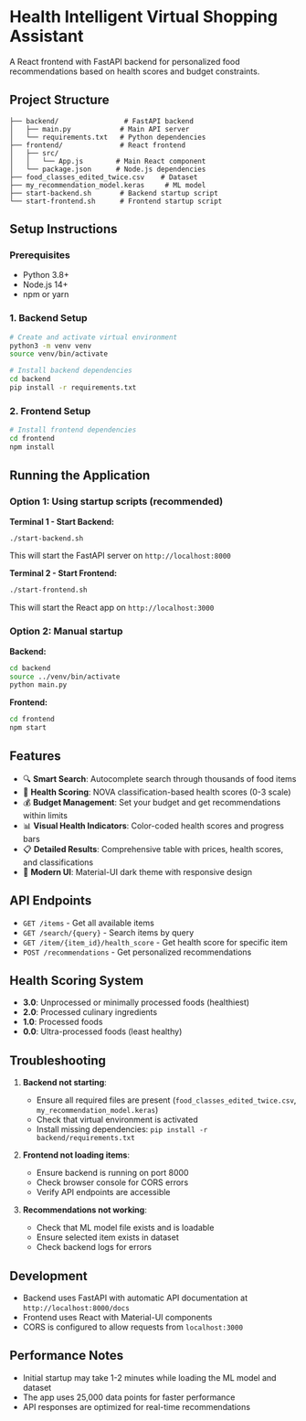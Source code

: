 # Health Intelligent Virtual Shopping Assistant

A React frontend with FastAPI backend for personalized food recommendations based on health scores and budget constraints.

## Project Structure

```
├── backend/                # FastAPI backend
│   ├── main.py            # Main API server
│   └── requirements.txt   # Python dependencies
├── frontend/              # React frontend
│   ├── src/
│   │   └── App.js        # Main React component
│   └── package.json      # Node.js dependencies
├── food_classes_edited_twice.csv    # Dataset
├── my_recommendation_model.keras     # ML model
├── start-backend.sh       # Backend startup script
└── start-frontend.sh      # Frontend startup script
```

## Setup Instructions

### Prerequisites
- Python 3.8+
- Node.js 14+
- npm or yarn

### 1. Backend Setup

```bash
# Create and activate virtual environment
python3 -m venv venv
source venv/bin/activate

# Install backend dependencies
cd backend
pip install -r requirements.txt
```

### 2. Frontend Setup

```bash
# Install frontend dependencies
cd frontend
npm install
```

## Running the Application

### Option 1: Using startup scripts (recommended)

**Terminal 1 - Start Backend:**
```bash
./start-backend.sh
```
This will start the FastAPI server on `http://localhost:8000`

**Terminal 2 - Start Frontend:**
```bash
./start-frontend.sh
```
This will start the React app on `http://localhost:3000`

### Option 2: Manual startup

**Backend:**
```bash
cd backend
source ../venv/bin/activate
python main.py
```

**Frontend:**
```bash
cd frontend
npm start
```

## Features

- 🔍 **Smart Search**: Autocomplete search through thousands of food items
- 🎯 **Health Scoring**: NOVA classification-based health scores (0-3 scale)
- 💰 **Budget Management**: Set your budget and get recommendations within limits
- 📊 **Visual Health Indicators**: Color-coded health scores and progress bars
- 📋 **Detailed Results**: Comprehensive table with prices, health scores, and classifications
- 🎨 **Modern UI**: Material-UI dark theme with responsive design

## API Endpoints

- `GET /items` - Get all available items
- `GET /search/{query}` - Search items by query
- `GET /item/{item_id}/health_score` - Get health score for specific item
- `POST /recommendations` - Get personalized recommendations

## Health Scoring System

- **3.0**: Unprocessed or minimally processed foods (healthiest)
- **2.0**: Processed culinary ingredients
- **1.0**: Processed foods
- **0.0**: Ultra-processed foods (least healthy)

## Troubleshooting

1. **Backend not starting**: 
   - Ensure all required files are present (`food_classes_edited_twice.csv`, `my_recommendation_model.keras`)
   - Check that virtual environment is activated
   - Install missing dependencies: `pip install -r backend/requirements.txt`

2. **Frontend not loading items**:
   - Ensure backend is running on port 8000
   - Check browser console for CORS errors
   - Verify API endpoints are accessible

3. **Recommendations not working**:
   - Check that ML model file exists and is loadable
   - Ensure selected item exists in dataset
   - Check backend logs for errors

## Development

- Backend uses FastAPI with automatic API documentation at `http://localhost:8000/docs`
- Frontend uses React with Material-UI components
- CORS is configured to allow requests from `localhost:3000`

## Performance Notes

- Initial startup may take 1-2 minutes while loading the ML model and dataset
- The app uses 25,000 data points for faster performance
- API responses are optimized for real-time recommendations